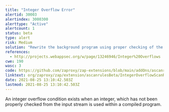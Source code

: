 ```yaml
---
title: "Integer Overflow Error"
alertid: 30003
alertindex: 3000300
alerttype: "Active"
alertcount: 1
status: beta
type: alert
risk: Medium
solution: "Rewrite the background program using proper checking of the size of integer being input to prevent overflows and divide by 0 errors.  This will require a recompile of the background executable."
references:
  - http://projects.webappsec.org/w/page/13246946/Integer%20Overflows
cwe: 190
wasc: 3
code: https://github.com/zaproxy/zap-extensions/blob/main/addOns/ascanrulesBeta/src/main/java/org/zaproxy/zap/extension/ascanrulesBeta/IntegerOverflowScanRule.java
linktext: org/zaproxy/zap/extension/ascanrulesBeta/IntegerOverflowScanRule.java
date: 2021-08-25 13:10:42.503Z
lastmod: 2021-08-25 13:10:42.503Z
---
```


An integer overflow condition exists when an integer, which has not been properly checked from the input stream is used within a compiled program.
